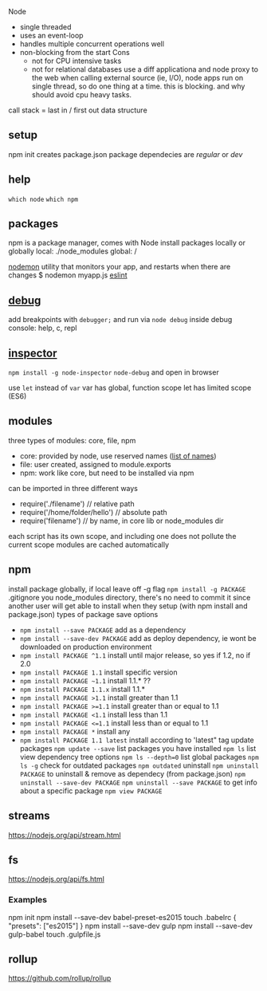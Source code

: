 Node
* single threaded
* uses an event-loop
* handles multiple concurrent operations well
* non-blocking from the start
	Cons
	* not for CPU intensive tasks
	* not for relational databases
		use a diff applicationa and node proxy to the web
when calling external source (ie, I/O), node apps run on single thread, so do one thing at a time. this is blocking. and why should avoid cpu heavy tasks.

call stack = last in / first out data structure

## setup
npm init
	creates package.json
package dependecies are _regular_ or _dev_

## help
`which node`
`which npm`

## packages
npm is a package manager, comes with Node
install packages locally or globally
local: ./node_modules
global: /

[nodemon](http://nodemon.io/)
	utility that monitors your app, and restarts when there are changes
	$ nodemon myapp.js
[eslint](http://eslint.org/docs/user-guide/configuring)

## [debug](https://nodejs.org/api/debugger.html)
add breakpoints with `debugger;`
and run via `node debug`
	inside debug console:
		help, c, repl

## [inspector](https://github.com/node-inspector/node-inspector)
`npm install -g node-inspector`
`node-debug` and open in browser

use `let` instead of `var`
var has global, function scope
let has limited scope (ES6)




## modules
three types of modules: core, file, npm
* core: provided by node, use reserved names ([list of names](https://nodejs.org/api/))
* file: user created, assigned to module.exports
* npm: work like core, but need to be installed via npm

can be imported in three different ways
* require('./filename') // relative path
* require('/home/folder/hello') // absolute path
* require('filename') // by name, in core lib or node_modules dir

each script has its own scope, and including one does not pollute the current scope
modules are cached automatically

## npm
install package globally, if local leave off -g flag
`npm install -g PACKAGE`
.gitignore you node_modules directory, there's no need to commit it since another user will get able to install when they setup (with npm install and package.json)
types of package save options
* `npm install --save PACKAGE` add as a dependency
* `npm install --save-dev PACKAGE` add as deploy dependency, ie wont be downloaded on production environment
* `npm install PACKAGE ^1.1` install until major release, so yes if 1.2, no if 2.0
* `npm install PACKAGE 1.1` install specific version
* `npm install PACKAGE ~1.1` install 1.1.* ??
* `npm install PACKAGE 1.1.x` install 1.1.*
* `npm install PACKAGE >1.1` install greater than 1.1
* `npm install PACKAGE >=1.1` install greater than or equal to 1.1
* `npm install PACKAGE <1.1` install less than 1.1
* `npm install PACKAGE <=1.1` install less than or equal to 1.1
* `npm install PACKAGE *` install any
* `npm install PACKAGE 1.1 latest` install according to 'latest" tag
update packages
`npm update --save`
list packages you have installed
`npm ls`
list view dependency tree options
`npm ls --depth=0`
list global packages
`npm ls -g`
check for outdated packages
`npm outdated`
uninstall
`npm uninstall PACKAGE`
to uninstall & remove as dependecy (from package.json)
`npm uninstall --save-dev PACKAGE`
`npm uninstall --save PACKAGE`
to get info about a specific package
`npm view PACKAGE`

## streams
https://nodejs.org/api/stream.html

## fs
https://nodejs.org/api/fs.html



### Examples
npm init
npm install --save-dev babel-preset-es2015
touch .babelrc
	{ "presets": ["es2015"] }
npm install --save-dev gulp
npm install --save-dev gulp-babel
touch .gulpfile.js



## rollup
https://github.com/rollup/rollup
